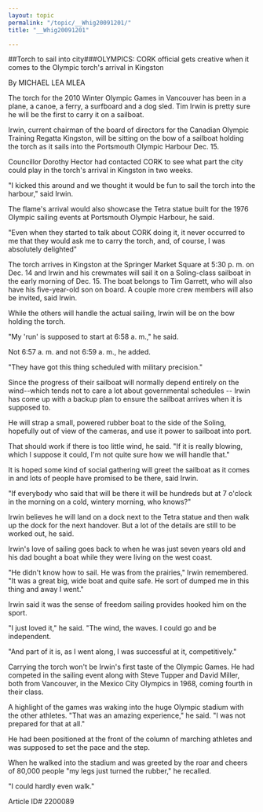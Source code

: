 ```yaml
---
layout: topic
permalink: "/topic/__Whig20091201/"
title: "__Whig20091201"

---
```


##Torch to sail into city###OLYMPICS: CORK official gets creative when it comes to the Olympic torch's arrival in Kingston

By MICHAEL LEA MLEA



The torch for the 2010 Winter Olympic Games in Vancouver has been in a plane, a canoe, a ferry, a surfboard and a dog sled. Tim Irwin is pretty sure he will be the first to carry it on a sailboat.

Irwin, current chairman of the board of directors for the Canadian Olympic Training Regatta Kingston, will be sitting on the bow of a sailboat holding the torch as it sails into the Portsmouth Olympic Harbour Dec. 15.

Councillor Dorothy Hector had contacted CORK to see what part the city could play in the torch's arrival in Kingston in two weeks.

"I kicked this around and we thought it would be fun to sail the torch into the harbour," said Irwin.

The flame's arrival would also showcase the Tetra statue built for the 1976 Olympic sailing events at Portsmouth Olympic Harbour, he said.

"Even when they started to talk about CORK doing it, it never occurred to me that they would ask me to carry the torch, and, of course, I was absolutely delighted"

The torch arrives in Kingston at the Springer Market Square at 5:30 p. m. on Dec. 14 and Irwin and his crewmates will sail it on a Soling-class sailboat in the early morning of Dec. 15. The boat belongs to Tim Garrett, who will also have his five-year-old son on board. A couple more crew members will also be invited, said Irwin.

While the others will handle the actual sailing, Irwin will be on the bow holding the torch.

"My 'run' is supposed to start at 6:58 a. m.," he said.

Not 6:57 a. m. and not 6:59 a. m., he added.

"They have got this thing scheduled with military precision."

Since the progress of their sailboat will normally depend entirely on the wind--which tends not to care a lot about governmental schedules -- Irwin has come up with a backup plan to ensure the sailboat arrives when it is supposed to.

He will strap a small, powered rubber boat to the side of the Soling, hopefully out of view of the cameras, and use it power to sailboat into port.

That should work if there is too little wind, he said. "If it is really blowing, which I suppose it could, I'm not quite sure how we will handle that."

It is hoped some kind of social gathering will greet the sailboat as it comes in and lots of people have promised to be there, said Irwin.

"If everybody who said that will be there it will be hundreds but at 7 o'clock in the morning on a cold, wintery morning, who knows?"

Irwin believes he will land on a dock next to the Tetra statue and then walk up the dock for the next handover. But a lot of the details are still to be worked out, he said.

Irwin's love of sailing goes back to when he was just seven years old and his dad bought a boat while they were living on the west coast.

"He didn't know how to sail. He was from the prairies," Irwin remembered. "It was a great big, wide boat and quite safe. He sort of dumped me in this thing and away I went."

Irwin said it was the sense of freedom sailing provides hooked him on the sport.

"I just loved it," he said. "The wind, the waves. I could go and be independent.

"And part of it is, as I went along, I was successful at it, competitively."

Carrying the torch won't be Irwin's first taste of the Olympic Games. He had competed in the sailing event along with Steve Tupper and David Miller, both from Vancouver, in the Mexico City Olympics in 1968, coming fourth in their class.

A highlight of the games was waking into the huge Olympic stadium with the other athletes. "That was an amazing experience," he said. "I was not prepared for that at all."

He had been positioned at the front of the column of marching athletes and was supposed to set the pace and the step.

When he walked into the stadium and was greeted by the roar and cheers of 80,000 people "my legs just turned the rubber," he recalled.

"I could hardly even walk."



Article ID# 2200089

